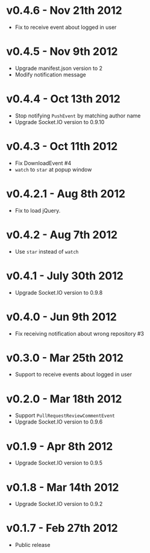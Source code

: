 v0.4.6 - Nov 21th 2012
=========================
* Fix to receive event about logged in user

v0.4.5 - Nov 9th 2012
=========================
* Upgrade manifest.json version to 2
* Modify notification message

v0.4.4 - Oct 13th 2012
=========================
* Stop notifying `PushEvent` by matching author name
* Upgrade Socket.IO version to 0.9.10

v0.4.3 - Oct 11th 2012
=========================
* Fix DownloadEvent #4
* `watch` to `star` at popup window

v0.4.2.1 - Aug 8th 2012
=========================
* Fix to load jQuery.

v0.4.2 - Aug 7th 2012
=========================
* Use `star` instead of `watch`

v0.4.1 - July 30th 2012
=========================
* Upgrade Socket.IO version to 0.9.8

v0.4.0 - Jun 9th 2012
=========================

* Fix receiving notification about wrong repository #3

v0.3.0 - Mar 25th 2012
=========================

* Support to receive events about logged in user

v0.2.0 - Mar 18th 2012
=========================

* Support `PullRequestReviewCommentEvent`
* Upgrade Socket.IO version to 0.9.6

v0.1.9 - Apr 8th 2012
=========================

* Upgrade Socket.IO version to 0.9.5

v0.1.8 - Mar 14th 2012
=========================

* Upgrade Socket.IO version to 0.9.2

v0.1.7 - Feb 27th 2012
=========================

* Public release
